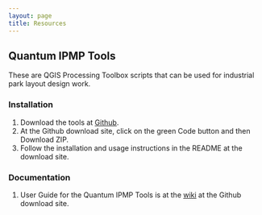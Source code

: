 ```yaml
---
layout: page
title: Resources
---
```


## Quantum IPMP Tools
These are QGIS Processing Toolbox scripts that can be used for industrial park layout design work.

### Installation
1. Download the tools at  [Github](https://github.com/ebhoward/QuantumIPMPTools).
2. At the Github download site, click on the green Code button and then Download ZIP.
3. Follow the installation and usage instructions in the README at the download site.

### Documentation
1. User Guide for the Quantum IPMP Tools is at the  [wiki](https://github.com/ebhoward/QuantumIPMPTools/wiki)  at the Github download site. 

